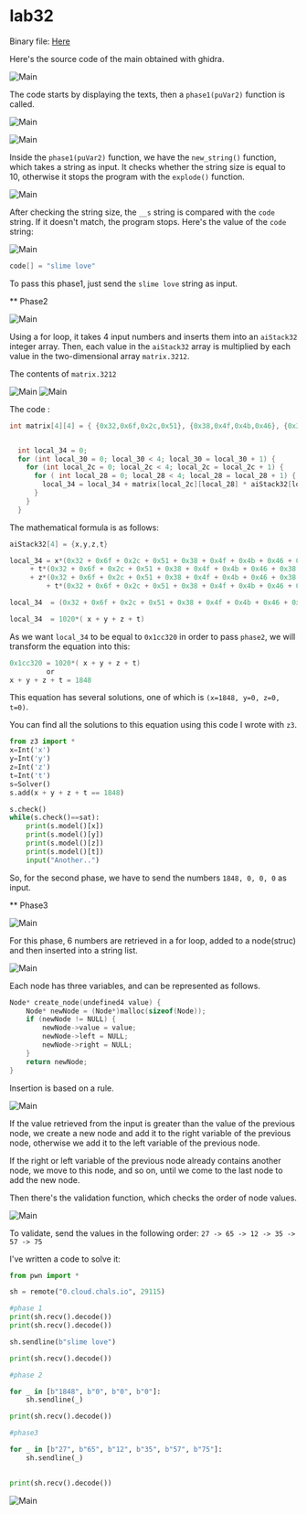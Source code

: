 # lab32


Binary file: [Here](datas/lab32)

Here's the source code of the main obtained with ghidra.

![Main](datas/main.png)

The code starts by displaying the texts, then a ```phase1(puVar2)``` function is called.

![Main](datas/phase1.png)

![Main](datas/new_string.png)

Inside the ```phase1(puVar2)``` function, we have the ```new_string()``` function, which takes a string as input.
It checks whether the string size is equal to 10, otherwise it stops the program with the ```explode()``` function.

![Main](datas/explode.png)

After checking the string size, the ```__s``` string is compared with the ```code``` string. If it doesn't match, the program stops.
Here's the value of the ```code``` string:

![Main](datas/code.png)

```c
code[] = "slime love"
```

To pass this phase1, just send the ```slime love``` string as input.

** Phase2

![Main](datas/phase2.png)

Using a for loop, it takes 4 input numbers and inserts them into an ```aiStack32``` integer array.
Then, each value in the ```aiStack32``` array is multiplied by each value in the two-dimensional array ```matrix.3212```.

The contents of ```matrix.3212```

![Main](datas/matrix.png)
![Main](datas/matrix0.png)

The code :

```c
int matrix[4][4] = { {0x32,0x6f,0x2c,0x51}, {0x38,0x4f,0x4b,0x46}, {0x38,0x37,0x42,0x59}, {0x0c,0x3b,0x45,0x30}};


  int local_34 = 0;
  for (int local_30 = 0; local_30 < 4; local_30 = local_30 + 1) {
    for (int local_2c = 0; local_2c < 4; local_2c = local_2c + 1) {
      for ( int local_28 = 0; local_28 < 4; local_28 = local_28 + 1) {
        local_34 = local_34 + matrix[local_2c][local_28] * aiStack32[local_30];
      }
    }
  }
 ```
The mathematical formula is as follows:

```c
aiStack32[4] = {x,y,z,t}

local_34 = x*(0x32 + 0x6f + 0x2c + 0x51 + 0x38 + 0x4f + 0x4b + 0x46 + 0x38 + 0x37 + 0x42 + 0x59 + 0x0c + 0x3b + 0x45 + 0x30) 
	 + t*(0x32 + 0x6f + 0x2c + 0x51 + 0x38 + 0x4f + 0x4b + 0x46 + 0x38 + 0x37 + 0x42 + 0x59 + 0x0c + 0x3b + 0x45 + 0x30)
	 + z*(0x32 + 0x6f + 0x2c + 0x51 + 0x38 + 0x4f + 0x4b + 0x46 + 0x38 + 0x37 + 0x42 + 0x59 + 0x0c + 0x3b + 0x45 + 0x30)
         + t*(0x32 + 0x6f + 0x2c + 0x51 + 0x38 + 0x4f + 0x4b + 0x46 + 0x38 + 0x37 + 0x42 + 0x59 + 0x0c + 0x3b + 0x45 + 0x30)

local_34  = (0x32 + 0x6f + 0x2c + 0x51 + 0x38 + 0x4f + 0x4b + 0x46 + 0x38 + 0x37 + 0x42 + 0x59 + 0x0c + 0x3b + 0x45 + 0x30)*( x + y + z +t)

local_34  = 1020*( x + y + z + t)
```

As we want ```local_34``` to be equal to ```0x1cc320``` in order to pass ```phase2```, we will transform the equation into this:

```c
0x1cc320 = 1020*( x + y + z + t) 
         or
x + y + z + t = 1848
```

This equation has several solutions, one of which is ```(x=1848, y=0, z=0, t=0)```.

You can find all the solutions to this equation using this code I wrote with ```z3```.

```python
from z3 import *
x=Int('x')
y=Int('y')
z=Int('z')
t=Int('t')
s=Solver()    
s.add(x + y + z + t == 1848)

s.check()
while(s.check()==sat):
	print(s.model()[x])
	print(s.model()[y])
	print(s.model()[z])
	print(s.model()[t])
	input("Another..")
```

So, for the second phase, we have to send the numbers ```1848, 0, 0, 0``` as input.

** Phase3

![Main](datas/phase3.png)

For this phase, 6 numbers are retrieved in a for loop, added to a node(struc) and then inserted into a string list.

![Main](datas/create_node.png)

Each node has three variables, and can be represented as follows.

```c
Node* create_node(undefined4 value) {
    Node* newNode = (Node*)malloc(sizeof(Node));
    if (newNode != NULL) {
        newNode->value = value;
        newNode->left = NULL;
        newNode->right = NULL;
    }
    return newNode;
}
```

Insertion is based on a rule.

![Main](datas/insert.png)

If the value retrieved from the input is greater than the value of the previous node, we create a new node and add it to the right variable of the previous node, otherwise we add it to the left variable of the previous node.

If the right or left variable of the previous node already contains another node, we move to this node, and so on, until we come to the last node to add the new node.

Then there's the validation function, which checks the order of node values.

![Main](datas/validate.png)

To validate, send the values in the following order: ```27 -> 65 -> 12 -> 35 -> 57 -> 75```

I've written a code to solve it:

```python
from pwn import *

sh = remote("0.cloud.chals.io", 29115)

#phase 1
print(sh.recv().decode())
print(sh.recv().decode())

sh.sendline(b"slime love")

print(sh.recv().decode())

#phase 2

for _ in [b"1848", b"0", b"0", b"0"]:
	sh.sendline(_)

print(sh.recv().decode())

#phase3

for _ in [b"27", b"65", b"12", b"35", b"57", b"75"]:
	sh.sendline(_)
	

print(sh.recv().decode())
```

![Main](datas/lab32.png)
